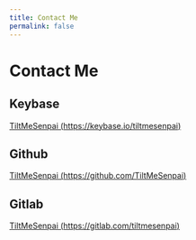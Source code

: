 ```yaml
---
title: Contact Me
permalink: false
---
```

# Contact Me

## Keybase
[TiltMeSenpai (https://keybase.io/tiltmesenpai)](https://keybase.io/tiltmesenpai)

## Github
[TiltMeSenpai (https://github.com/TiltMeSenpai)](https://github.com/TiltMeSenpai)

## Gitlab
[TiltMeSenpai (https://gitlab.com/tiltmesenpai)](https://gitlab.com/tiltmesenpai)